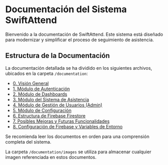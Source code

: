 # Documentación del Sistema SwiftAttend

Bienvenido a la documentación de SwiftAttend. Este sistema está diseñado para modernizar y simplificar el proceso de seguimiento de asistencia.

## Estructura de la Documentación

La documentación detallada se ha dividido en los siguientes archivos, ubicados en la carpeta `/documentation`:

*   [0. Visión General](./documentation/00-overview.md)
*   [1. Módulo de Autenticación](./documentation/01-authentication.md)
*   [2. Módulo de Dashboards](./documentation/02-dashboards.md)
*   [3. Módulo del Sistema de Asistencia](./documentation/03-attendance-system.md)
*   [4. Módulo de Gestión de Usuarios (Admin)](./documentation/04-user-management.md)
*   [5. Módulo de Configuración](./documentation/05-settings.md)
*   [6. Estructura de Firebase Firestore](./documentation/06-firestore-structure.md)
*   [7. Posibles Mejoras y Futuras Funcionalidades](./documentation/07-future-improvements.md)
*   [8. Configuración de Firebase y Variables de Entorno](./documentation/08-firebase-setup.md)

Se recomienda leer los documentos en orden para una comprensión completa del sistema.

La carpeta `/documentation/images` se utiliza para almacenar cualquier imagen referenciada en estos documentos.
